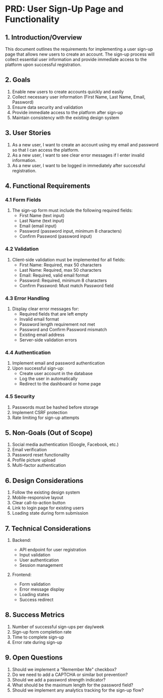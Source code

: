 # PRD: User Sign-Up Page and Functionality

## 1. Introduction/Overview
This document outlines the requirements for implementing a user sign-up page that allows new users to create an account. The sign-up process will collect essential user information and provide immediate access to the platform upon successful registration.

## 2. Goals
1. Enable new users to create accounts quickly and easily
2. Collect necessary user information (First Name, Last Name, Email, Password)
3. Ensure data security and validation
4. Provide immediate access to the platform after sign-up
5. Maintain consistency with the existing design system

## 3. User Stories
1. As a new user, I want to create an account using my email and password so that I can access the platform.
2. As a new user, I want to see clear error messages if I enter invalid information.
3. As a new user, I want to be logged in immediately after successful registration.

## 4. Functional Requirements

### 4.1 Form Fields
1. The sign-up form must include the following required fields:
   - First Name (text input)
   - Last Name (text input)
   - Email (email input)
   - Password (password input, minimum 8 characters)
   - Confirm Password (password input)

### 4.2 Validation
1. Client-side validation must be implemented for all fields:
   - First Name: Required, max 50 characters
   - Last Name: Required, max 50 characters
   - Email: Required, valid email format
   - Password: Required, minimum 8 characters
   - Confirm Password: Must match Password field

### 4.3 Error Handling
1. Display clear error messages for:
   - Required fields that are left empty
   - Invalid email format
   - Password length requirement not met
   - Password and Confirm Password mismatch
   - Existing email address
   - Server-side validation errors

### 4.4 Authentication
1. Implement email and password authentication
2. Upon successful sign-up:
   - Create user account in the database
   - Log the user in automatically
   - Redirect to the dashboard or home page

### 4.5 Security
1. Passwords must be hashed before storage
2. Implement CSRF protection
3. Rate limiting for sign-up attempts

## 5. Non-Goals (Out of Scope)
1. Social media authentication (Google, Facebook, etc.)
2. Email verification
3. Password reset functionality
4. Profile picture upload
5. Multi-factor authentication

## 6. Design Considerations
1. Follow the existing design system
2. Mobile-responsive layout
3. Clear call-to-action button
4. Link to login page for existing users
5. Loading state during form submission

## 7. Technical Considerations
1. Backend:
   - API endpoint for user registration
   - Input validation
   - User authentication
   - Session management

2. Frontend:
   - Form validation
   - Error message display
   - Loading states
   - Success redirect

## 8. Success Metrics
1. Number of successful sign-ups per day/week
2. Sign-up form completion rate
3. Time to complete sign-up
4. Error rate during sign-up

## 9. Open Questions
1. Should we implement a "Remember Me" checkbox?
2. Do we need to add a CAPTCHA or similar bot prevention?
3. Should we add a password strength indicator?
4. What should be the maximum length for the password field?
5. Should we implement any analytics tracking for the sign-up flow?
